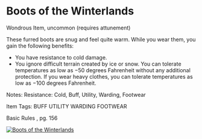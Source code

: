 # Boots of the Winterlands


Wondrous Item, uncommon (requires attunement)

These furred boots are snug and feel quite warm. While you wear them, you gain the following benefits:

-   You have resistance to cold damage.
-   You ignore difficult terrain created by ice or snow. You can tolerate temperatures as low as −50 degrees Fahrenheit without any additional protection. If you wear heavy clothes, you can tolerate temperatures as low as −100 degrees Fahrenheit.  
      

Notes: Resistance: Cold, Buff, Utility, Warding, Footwear

Item Tags: BUFF UTILITY WARDING FOOTWEAR

Basic Rules , pg. 156

[![Boots of the Winterlands](https://www.dndbeyond.com/avatars/thumbnails/7/140/1000/1000/636284715069548972.jpeg)](https://www.dndbeyond.com/avatars/thumbnails/7/140/1000/1000/636284715069548972.jpeg)